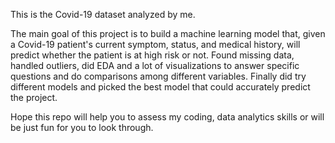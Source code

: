 This is the Covid-19 dataset analyzed by me. 

The main goal of this project is to build a machine learning model that, given a Covid-19 patient's current symptom, status, and medical history, will predict whether the patient is at high risk or not. Found missing data, handled outliers, did EDA and a lot of visualizations to answer specific questions and do comparisons among different variables. Finally did try different models and picked the best model that could accurately predict the project.

Hope this repo will help you to assess my coding, data analytics skills or will be just fun for you to look through.



